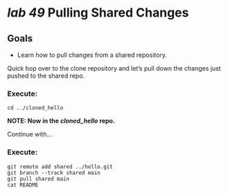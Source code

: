 # *lab 49* Pulling Shared Changes

## Goals

- Learn how to pull changes from a shared repository.

Quick hop over to the clone repository and let’s pull down the changes
just pushed to the shared repo.

### **Execute:**

``` instructions
cd ../cloned_hello
```

**NOTE: Now in the *cloned_hello* repo.**

Continue with…

### **Execute:**

``` instructions
git remote add shared ../hello.git
git branch --track shared main
git pull shared main
cat README
```
